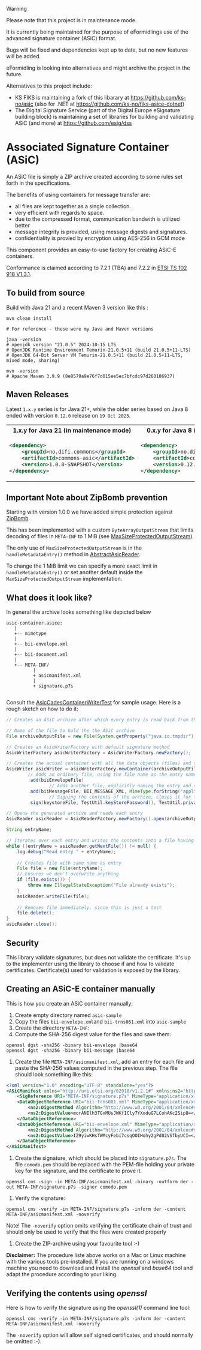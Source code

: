 > [!WARNING]
> Please note that this project is in maintenance mode.
> 
> It is currently being maintained for the purpose of eFormidlings use of the advanced signature container (ASiC) format.
>
> Bugs will be fixed and dependencies kept up to date, but no new features will be added.
>
> eFormidling is looking into alternatives and might archive the project in the future.
>
> Alternatives to this project include:
>
> - KS FIKS is maintaining a fork of this libarary at https://github.com/ks-no/asic (also for .NET at https://github.com/ks-no/fiks-asice-dotnet)
> - The Digital Signature Service (part of the Digital Europe eSignature building block) is maintaining a set of libraries for building and validating ASiC (and more) at https://github.com/esig/dss

# Associated Signature Container (ASiC)

An ASiC file is simply a ZIP archive created according to some rules set forth in the specifications. 

The benefits of using containers for message transfer are:
* all files are kept together as a single collection.
* very efficient with regards to space.
* due to the compressed format, communication bandwith is utilized better
* message integrity is provided, using message digests and signatures.
* confidentiality is provied by encryption using AES-256 in GCM mode

This component provides an easy-to-use factory for creating ASiC-E containers.

Conformance is claimed according to 7.2.1 (TBA) and 7.2.2 in
[ETSI TS 102 918 V1.3.1](http://webapp.etsi.org/workprogram/Report_WorkItem.asp?WKI_ID=42455).

## To build from source
Build with Java 21 and a recent Maven 3 version like this :
```
mvn clean install

# For reference - these were my Java and Maven versions

java -version
# openjdk version "21.0.5" 2024-10-15 LTS
# OpenJDK Runtime Environment Temurin-21.0.5+11 (build 21.0.5+11-LTS)
# OpenJDK 64-Bit Server VM Temurin-21.0.5+11 (build 21.0.5+11-LTS, mixed mode, sharing)

mvn -version
# Apache Maven 3.9.9 (8e8579a9e76f7d015ee5ec7bfcdc97d260186937)
```

## Maven Releases
Latest `1.x.y` series is for Java 21+, while the older series based on Java 8 ended with version `0.12.0` release on `19 Oct 2023`.

<table>
<tr>
<th>1.x.y for Java 21 (in maintenance mode)</th>
<th>0.x.y for Java 8 (no longer maintained)</th>
</tr>
<tr>
<td>

```xml
<dependency>
    <groupId>no.difi.commons</groupId>
    <artifactId>commons-asic</artifactId>
    <version>1.0.0-SNAPSHOT</version>
</dependency>
```

</td>
<td>

```xml
<dependency>
    <groupId>no.difi.commons</groupId>
    <artifactId>commons-asic</artifactId>
    <version>0.12.0</version>
</dependency>
```

</td>
</tr>
</table>

## Important Note about ZipBomb prevention
Starting with version 1.0.0 we have added simple protection against [ZipBomb](https://github.com/felleslosninger/efm-asic/security/advisories/GHSA-rc4q-523c-3qmm).

This has been implemented with a custom `ByteArrayOutputStream` that limits decoding of files in `META-INF` to 1 MiB (see [MaxSizeProtectedOutputStream](src/main/java/no/difi/asic/zipbomb/MaxSizeProtectedOutputStream.java)).

The only use of `MaxSizeProtectedOutputStream` is in the `handleMetadataEntry()` method in [AbstractAsicReader](src/main/java/no/difi/asic/AbstractAsicReader.java).

To change the 1 MiB limit we can specify a more exact limit in `handleMetadataEntry()` or set another default inside the `MaxSizeProtectedOutputStream` implementation.

## What does it look like?

In general the archive looks something like depicted below 

```
asic-container.asice: 
   |
   +-- mimetype
   |
   +-- bii-envelope.xml
   |
   +-- bii-document.xml
   |
   +-- META-INF/
          |
          + asicmanifest.xml
          |
          + signature.p7s   
   
```

Consult the [AsicCadesContainerWriterTest](src/test/java/no/difi/asic/AsicWriterTest.java) for sample usage.
Here is a rough sketch on how to do it:
```java
// Creates an ASiC archive after which every entry is read back from the archive.

// Name of the file to hold the the ASiC archive
File archiveOutputFile = new File(System.getProperty("java.io.tmpdir"), "asic-sample-default.zip");

// Creates an AsicWriterFactory with default signature method
AsicWriterFactory asicWriterFactory = AsicWriterFactory.newFactory();

// Creates the actual container with all the data objects (files) and signs it.
AsicWriter asicWriter = asicWriterFactory.newContainer(archiveOutputFile)
        // Adds an ordinary file, using the file name as the entry name
        .add(biiEnvelopeFile)
                // Adds another file, explicitly naming the entry and specifying the MIME type
        .add(biiMessageFile, BII_MESSAGE_XML, MimeType.forString("application/xml"))
                // Signing the contents of the archive, closes it for further changes.
        .sign(keystoreFile, TestUtil.keyStorePassword(), TestUtil.privateKeyPassword());

// Opens the generated archive and reads each entry
AsicReader asicReader = AsicReaderFactory.newFactory().open(archiveOutputFile);

String entryName;

// Iterates over each entry and writes the contents into a file having same name as the entry
while ((entryName = asicReader.getNextFile()) != null) {
    log.debug("Read entry " + entryName);
    
    // Creates file with same name as entry
    File file = new File(entryName);
    // Ensures we don't overwrite anything
    if (file.exists()) {
        throw new IllegalStateException("File already exists");
    }
    asicReader.writeFile(file);
    
    // Removes file immediately, since this is just a test 
    file.delete();  
}
asicReader.close(); 
```

## Security

This library validate signatures, but does not validate the certificate. It's up to the implementer using the library
to choose if and how to validate certificates. Certificate(s) used for validation is exposed by the library.


## Creating an ASiC-E container manually

This is how you create an ASiC container manually:

1. Create empty directory named `asic-sample`
1. Copy the files `bii-envelope.xml`and `bii-trns081.xml` into `asic-sample`
1. Create the directory `META-INF`:
1. Compute the SHA-256 digest value for the files and save them:
```
openssl dgst -sha256 -binary bii-envelope |base64
openssl dgst -sha256 -binary bii-message |base64

```
1. Create the file `META-INF/asicmanifest.xml`, add an entry for each file and
paste the SHA-256 values computed in the previous step. The file should look something like this:
```xml
<?xml version="1.0" encoding="UTF-8" standalone="yes"?>
<ASiCManifest xmlns="http://uri.etsi.org/02918/v1.2.1#" xmlns:ns2="http://www.w3.org/2000/09/xmldsig#">
    <SigReference URI="META-INF/signature.p7s" MimeType="application/x-pkcs7-signature"/>
    <DataObjectReference URI="bii-trns081.xml" MimeType="application/xml">
        <ns2:DigestMethod Algorithm="http://www.w3.org/2001/04/xmlenc#sha256"/>
        <ns2:DigestValue>morANIlh3TGxMUsJWKfICly7YXoduG7LCohAKc2Sip8=</ns2:DigestValue>
    </DataObjectReference>
    <DataObjectReference URI="bii-envelope.xml" MimeType="application/xml">
        <ns2:DigestMethod Algorithm="http://www.w3.org/2001/04/xmlenc#sha256"/>
        <ns2:DigestValue>IZ9yiwKHsTWMcyFebi7csqOOIHohy2gPd02VSfbyUCI=</ns2:DigestValue>
    </DataObjectReference>
</ASiCManifest>
```
1. Create the signature, which should be placed into `signature.p7s`. The file `comodo.pem` should
be replaced with the PEM-file holding your private key for the signature, and the certificate to prove it.
```
openssl cms -sign -in META-INF/asicmanifest.xml -binary -outform der -out META-INF/signature.p7s -signer comodo.pem
```

1. Verify the signature:
```
openssl cms -verify -in META-INF/signature.p7s -inform der -content META-INF/asicmanifest.xml -noverify
```
Note! The `-noverify` option omits verifying the certificate chain of trust and should only be used to verify that the files were created properly

1. Create the ZIP-archive using your favourite tool :-)

**Disclaimer:** The procedure liste above works on a Mac or Linux machine with the various tools pre-installed. If you are running on a windows machine
you need to download and install the *openssl* and *base64* tool and adapt the procedure according to your liking.


## Verifying the contents using *openssl*

Here is how to verify the signature using the *openssl(1)* command line tool:

```
openssl cms -verify -in META-INF/signature.p7s -inform der -content META-INF/asicmanifest.xml -noverify
```

The `-noverify` option will allow self signed certificates, and should normally be omitted :-).
